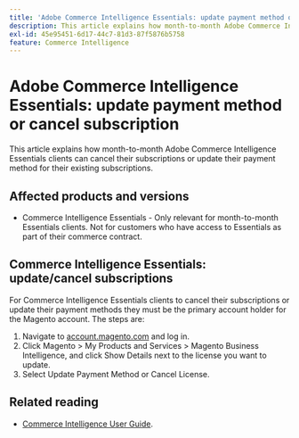 ```yaml
---
title: 'Adobe Commerce Intelligence Essentials: update payment method or cancel subscription'
description: This article explains how month-to-month Adobe Commerce Intelligence Essentials clients can cancel their subscriptions or update their payment method for their existing subscriptions.
exl-id: 45e95451-6d17-44c7-81d3-87f5876b5758
feature: Commerce Intelligence
---
```

# Adobe Commerce Intelligence Essentials: update payment method or cancel subscription

This article explains how month-to-month Adobe Commerce Intelligence Essentials clients can cancel their subscriptions or update their payment method for their existing subscriptions.

## Affected products and versions

* Commerce Intelligence Essentials - Only relevant for month-to-month Essentials clients. Not for customers who have access to Essentials as part of their commerce contract.

## Commerce Intelligence Essentials: update/cancel subscriptions

For Commerce Intelligence Essentials clients to cancel their subscriptions or update their payment methods they must be the primary account holder for the Magento account. The steps are:

1. Navigate to [account.magento.com](https://account.magento.com) and log in.
1. Click Magento > My Products and Services > Magento Business Intelligence, and click Show Details next to the license you want to update.
1. Select Update Payment Method or Cancel License.

## Related reading

* [Commerce Intelligence User Guide](/docs/commerce-business-intelligence/mbi/guide-overview.html).
